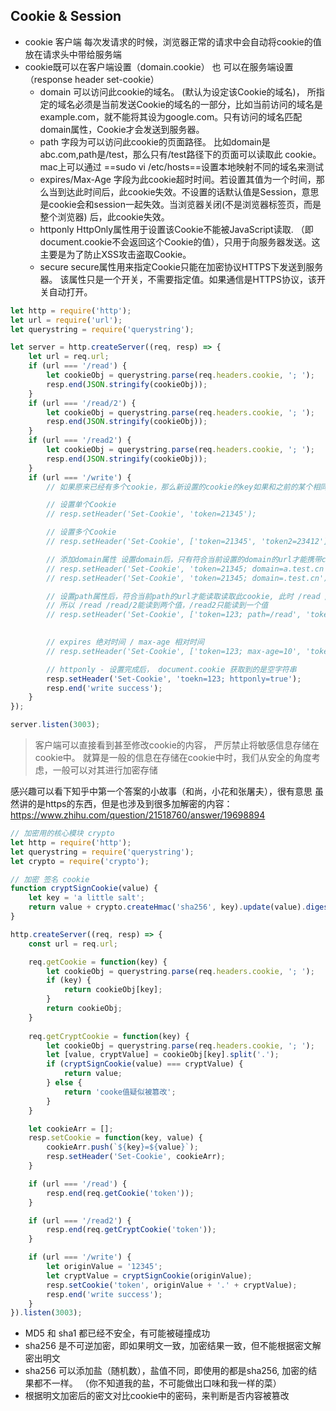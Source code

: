 ## Cookie & Session
- cookie 客户端 每次发请求的时候，浏览器正常的请求中会自动将cookie的值放在请求头中带给服务端
- cookie既可以在客户端设置（domain.cookie） 也 可以在服务端设置（response header set-cookie）
    - domain 可以访问此cookie的域名。 (默认为设定该Cookie的域名)， 所指定的域名必须是当前发送Cookie的域名的一部分，比如当前访问的域名是example.com，就不能将其设为google.com。只有访问的域名匹配domain属性，Cookie才会发送到服务器。
    - path 字段为可以访问此cookie的页面路径。 比如domain是abc.com,path是/test，那么只有/test路径下的页面可以读取此
    cookie。 mac上可以通过 ==sudo vi /etc/hosts==设置本地映射不同的域名来测试
    - expires/Max-Age 字段为此cookie超时时间。若设置其值为一个时间，那么当到达此时间后，此cookie失效。不设置的话默认值是Session，意思是cookie会和session一起失效。当浏览器关闭(不是浏览器标签页，而是整个浏览器) 后，此cookie失效。
    - httponly HttpOnly属性用于设置该Cookie不能被JavaScript读取. （即document.cookie不会返回这个Cookie的值），只用于向服务器发送。这主要是为了防止XSS攻击盗取Cookie。
    - secure secure属性用来指定Cookie只能在加密协议HTTPS下发送到服务器。 该属性只是一个开关，不需要指定值。如果通信是HTTPS协议，该开关自动打开。

```js
let http = require('http');
let url = require('url');
let querystring = require('querystring');

let server = http.createServer((req, resp) => {
    let url = req.url;
    if (url === '/read') {
        let cookieObj = querystring.parse(req.headers.cookie, '; ');
        resp.end(JSON.stringify(cookieObj));
    } 
    if (url === '/read/2') {
        let cookieObj = querystring.parse(req.headers.cookie, '; ');
        resp.end(JSON.stringify(cookieObj));
    } 
    if (url === '/read2') {
        let cookieObj = querystring.parse(req.headers.cookie, '; ');
        resp.end(JSON.stringify(cookieObj));
    } 
    if (url === '/write') {
        // 如果原来已经有多个cookie，那么新设置的cookie的key如果和之前的某个相同，就替换其值，其他cookie任然不变

        // 设置单个Cookie
        // resp.setHeader('Set-Cookie', 'token=21345');

        // 设置多个Cookie
        // resp.setHeader('Set-Cookie', ['token=21345', 'token2=23412']);

        // 添加domain属性 设置domain后，只有符合当前设置的domain的url才能携带cookie request 到server
        // resp.setHeader('Set-Cookie', 'token=21345; domain=a.test.cn');
        // resp.setHeader('Set-Cookie', 'token=21345; domain=.test.cn');

        // 设置path属性后，符合当前path的url才能读取读取此cookie, 此时 /read /read/2 请求Cookie中会携带token, 其他请求只会携带token2
        // 所以 /read /read/2能读到两个值，/read2只能读到一个值
        // resp.setHeader('Set-Cookie', ['token=123; path=/read', 'token2=1234']);
        

        // expires 绝对时间 / max-age 相对时间
        // resp.setHeader('Set-Cookie', ['token=123; max-age=10', 'token2=234; expires=' + new Date(Date.now() + 10000).toUTCString()]);

        // httponly - 设置完成后， document.cookie 获取到的是空字符串
        resp.setHeader('Set-Cookie', 'toekn=123; httponly=true');
        resp.end('write success');
    }
});

server.listen(3003);
```

> 客户端可以直接看到甚至修改cookie的内容， 严厉禁止将敏感信息存储在cookie中。 就算是一般的信息在存储在cookie中时，我们从安全的角度考虑，一般可以对其进行加密存储

感兴趣可以看下知乎中第一个答案的小故事（和尚，小花和张屠夫），很有意思 虽然讲的是https的东西，但是也涉及到很多加解密的内容：https://www.zhihu.com/question/21518760/answer/19698894

```js
// 加密用的核心模块 crypto
let http = require('http');
let querystring = require('querystring');
let crypto = require('crypto');

// 加密 签名 cookie
function cryptSignCookie(value) {
    let key = 'a little salt';
    return value + crypto.createHmac('sha256', key).update(value).digest('base64');
} 

http.createServer((req, resp) => {
    const url = req.url;

    req.getCookie = function(key) {
        let cookieObj = querystring.parse(req.headers.cookie, '; ');
        if (key) {
            return cookieObj[key];
        }
        return cookieObj;
    }
    
    req.getCryptCookie = function(key) {
        let cookieObj = querystring.parse(req.headers.cookie, '; ');
        let [value, cryptValue] = cookieObj[key].split('.');
        if (cryptSignCookie(value) === cryptValue) {
            return value;
        } else {
            return 'cooke值疑似被篡改';
        }
    }

    let cookieArr = [];
    resp.setCookie = function(key, value) {
        cookieArr.push(`${key}=${value}`);
        resp.setHeader('Set-Cookie', cookieArr);
    }

    if (url === '/read') {
        resp.end(req.getCookie('token'));
    }

    if (url === '/read2') {
        resp.end(req.getCryptCookie('token'));
    }

    if (url === '/write') {
        let originValue = '12345';
        let cryptValue = cryptSignCookie(originValue);
        resp.setCookie('token', originValue + '.' + cryptValue);
        resp.end('write success');
    }
}).listen(3003);
```

* MD5 和 sha1 都已经不安全，有可能被碰撞成功
* sha256 是不可逆加密，即如果明文一致，加密结果一致，但不能根据密文解密出明文
* sha256 可以添加盐（随机数），盐值不同，即使用的都是sha256, 加密的结果都不一样。 （你不知道我的盐，不可能做出口味和我一样的菜）
* 根据明文加密后的密文对比cookie中的密码，来判断是否内容被篡改


